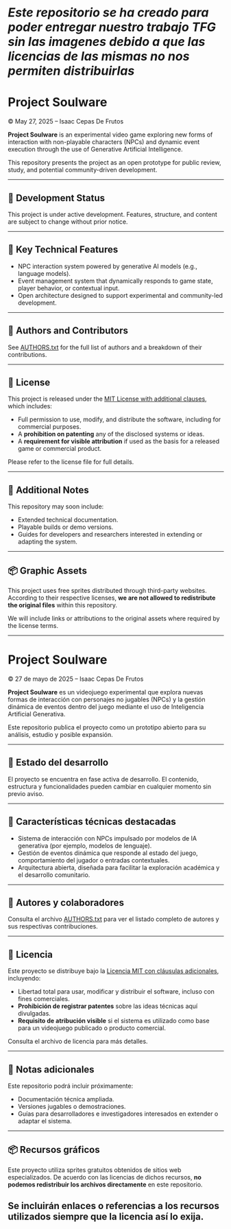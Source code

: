 # ***Este repositorio se ha creado para poder entregar nuestro trabajo TFG sin las imagenes debido a que las licencias de las mismas no nos permiten distribuirlas***
# Project Soulware

© May 27, 2025 – Isaac Cepas De Frutos

**Project Soulware** is an experimental video game exploring new forms of interaction with non-playable characters (NPCs) and dynamic event execution through the use of Generative Artificial Intelligence.

This repository presents the project as an open prototype for public review, study, and potential community-driven development.

---

## 🚧 Development Status

This project is under active development. Features, structure, and content are subject to change without prior notice.

---

## 🧠 Key Technical Features

- NPC interaction system powered by generative AI models (e.g., language models).
- Event management system that dynamically responds to game state, player behavior, or contextual input.
- Open architecture designed to support experimental and community-led development.

---

## 👥 Authors and Contributors

See [AUTHORS.txt](./AUTHORS.txt) for the full list of authors and a breakdown of their contributions.

---

## 📄 License

This project is released under the [MIT License with additional clauses](./LICENSE.txt), which includes:

- Full permission to use, modify, and distribute the software, including for commercial purposes.
- A **prohibition on patenting** any of the disclosed systems or ideas.
- A **requirement for visible attribution** if used as the basis for a released game or commercial product.

Please refer to the license file for full details.

---

## 📌 Additional Notes

This repository may soon include:

- Extended technical documentation.
- Playable builds or demo versions.
- Guides for developers and researchers interested in extending or adapting the system.

---

## 📦 Graphic Assets

This project uses free sprites distributed through third-party websites. According to their respective licenses, **we are not allowed to redistribute the original files** within this repository.

We will include links or attributions to the original assets where required by the license terms.

---

# Project Soulware

© 27 de mayo de 2025 – Isaac Cepas De Frutos

**Project Soulware** es un videojuego experimental que explora nuevas formas de interacción con personajes no jugables (NPCs) y la gestión dinámica de eventos dentro del juego mediante el uso de Inteligencia Artificial Generativa.

Este repositorio publica el proyecto como un prototipo abierto para su análisis, estudio y posible expansión.

---

## 🚧 Estado del desarrollo

El proyecto se encuentra en fase activa de desarrollo. El contenido, estructura y funcionalidades pueden cambiar en cualquier momento sin previo aviso.

---

## 🧠 Características técnicas destacadas

- Sistema de interacción con NPCs impulsado por modelos de IA generativa (por ejemplo, modelos de lenguaje).
- Gestión de eventos dinámica que responde al estado del juego, comportamiento del jugador o entradas contextuales.
- Arquitectura abierta, diseñada para facilitar la exploración académica y el desarrollo comunitario.

---

## 👥 Autores y colaboradores

Consulta el archivo [AUTHORS.txt](./AUTHORS.txt) para ver el listado completo de autores y sus respectivas contribuciones.

---

## 📄 Licencia

Este proyecto se distribuye bajo la [Licencia MIT con cláusulas adicionales](./LICENSE.txt), incluyendo:

- Libertad total para usar, modificar y distribuir el software, incluso con fines comerciales.
- **Prohibición de registrar patentes** sobre las ideas técnicas aquí divulgadas.
- **Requisito de atribución visible** si el sistema es utilizado como base para un videojuego publicado o producto comercial.

Consulta el archivo de licencia para más detalles.

---

## 📌 Notas adicionales

Este repositorio podrá incluir próximamente:

- Documentación técnica ampliada.
- Versiones jugables o demostraciones.
- Guías para desarrolladores e investigadores interesados en extender o adaptar el sistema.

---

## 📦 Recursos gráficos

Este proyecto utiliza sprites gratuitos obtenidos de sitios web especializados. De acuerdo con las licencias de dichos recursos, **no podemos redistribuir los archivos directamente** en este repositorio.

Se incluirán enlaces o referencias a los recursos utilizados siempre que la licencia así lo exija.
---


